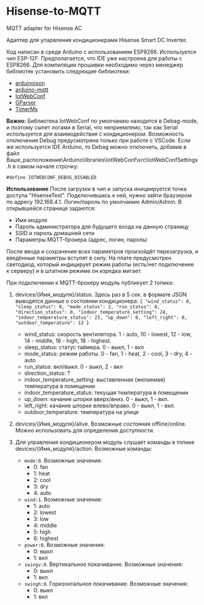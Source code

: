 # Hisense-to-MQTT
MQTT adapter for Hisense AC

Адаптер для упарвления кондиционерами Hisense Smart DC Inverter.

Код написан в среде Arduino с использованием ESP8266. Используется чип ESP-12F. Предполагается, что IDE уже настроена для работы с ESP8266. Для компиляции прошивки необходимо через менеджер библиотек установить следующие библиотеки:
- [arduinojson](https://arduinojson.org/)
- [arduino-mqtt](https://github.com/256dpi/arduino-mqtt)
- [IotWebConf](https://github.com/prampec/IotWebConf)
- [GParser](https://github.com/GyverLibs/GParser)
- [TimerMs](https://github.com/GyverLibs/TimerMs)

**Важно:**
Библиотека IotWebConf по умолчанию находится в Debag-mode, и поэтому сыпет логами в Serial, что неприемлемо, так как Serial используется для взаимодействия с кондиционером. Возможность отключения Debug предусмотрена только при работе с VSCode. Если же используется IDE Arduino, то Debag можно отключить, добавив в файл Ваше_расположение\Arduino\libraries\IotWebConf\src\IotWebConfSettings.h в самом начале строчку:

`#define IOTWEBCONF_DEBUG_DISABLED`

**Использование**
После загрузки в чип и запуска инициируется точка доступа "HisenseTest". Подключившись к ней, нужно зайти браузером по адресу 192.168.4.1. Логин/пароль по умолчанию Admin/Admin. В открывшейся странице задаются:
- Имя модуля
- Пароль администратора для будущего входа на данную страницу
- SSID и пароль домашней сети
- Параметры MQTT-брокера (адрес, логин, пароль)

После ввода и сохранения всех параметров произойдёт перезагрузка, и введённые параметры вступят в силу.
На плате предусмотрен светодиод, который индицирует режим работы (есть/нет подключение к серверу) и в штатном режиме он изредка мигает.

При подключении к MQTT-брокеру модуль публикует 2 топика:
1. devices/{Имя_модуля}/status. Здесь раз в 5 сек. в формате JSON выводятся данные о состоянии кондиционера:
   `{
    "wind_status": 0,
    "sleep_status": 0,
    "mode_status": 2,
    "run_status": 0,
    "direction_status": 0,
    "indoor_temperature_setting": 24,
    "indoor_temperature_status": 23,
    "up_down": 0,
    "left_right": 0,
    "outdoor_temperature": 13
    }`
    
    - wind_status: скорость вентилятора. 1 - auto, 10 - lowest, 12 - low, 14 - middle, 16 - high, 18 - highest.
    - sleep_status: статус таймера. 0 - выкл, 1 - вкл
    - mode_status: режим работы. 0 - fan, 1 - heat, 2 - cool, 3 - dry, 4 - auto
    - run_status: вкл/выкл. 0 - выкл, 2 - вкл
    - direction_status: ?
    - indoor_temperature_setting: выставленная (желаемая) температура в помещении
    - indoor_temperature_status: текущая ткмпература в помещении
    - up_down: качание шторки вверх/вниз. 0 - выкл, 1 - вкл.
    - left_right: качание шторки влево/вправо. 0 - выкл, 1 - вкл.
    - outdoor_temperature: температура на улице
    
2. devices/{Имя_модуля}/alive. Возможные состояния offline/online. Можно использовать для определения доступности.

3. Для управления кондиционером модуль слушает команды в топике devices/{Имя_модуля}/action. Возможные команды:
    - `mode:0`. Возможные значения:
        -  0: fan
        -  1: heat
        -  2: cool
        -  3: dry
        -  4: auto
    -  `wind:1`. Возможные значения:
        - 1: auto
        - 2: lowest
        - 3: low
        - 4: middle
        - 5: high
        - 6: highest
    - `power:0`. Возможные значения:
        - 0: выкл
        - 1: вкл
    - `swingv:0`. Вертикальное покачивание. Возможные значения:
        - 0: выкл
        - 1: вкл
    - `swingh:0`. Горизонтальное покачивание. Возможные значения:
        - 0: выкл
        - 1: вкл


